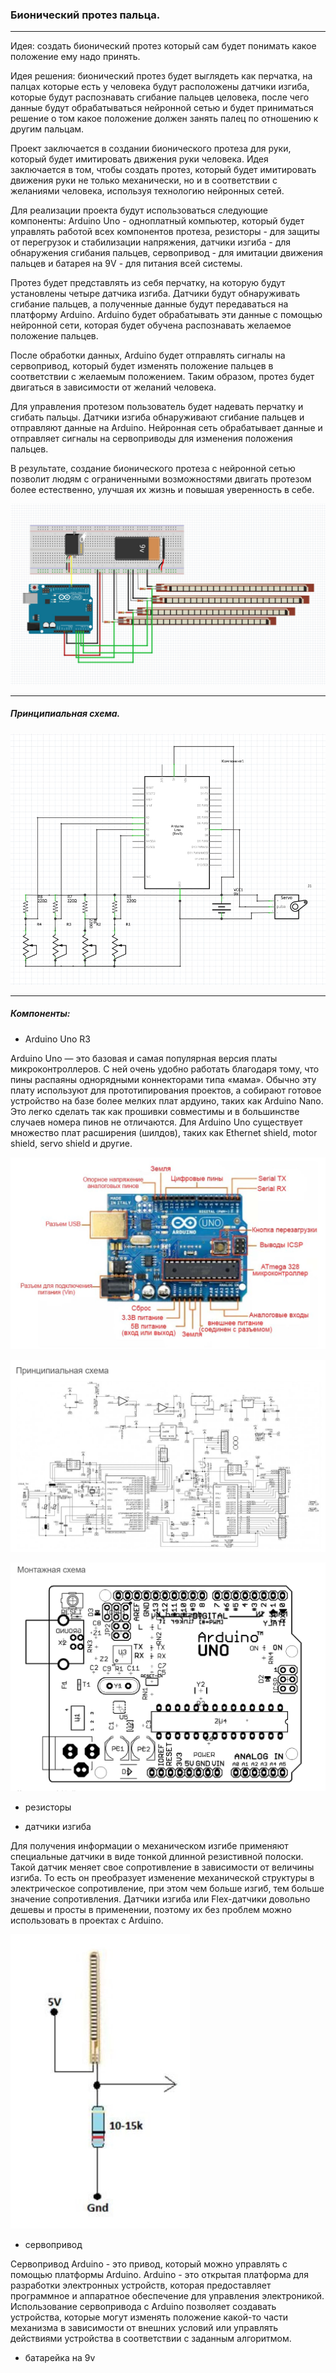 ### Бионический протез пальца.

---

Идея: создать бионический протез который сам будет понимать какое положение ему надо принять.

Идея решения: бионический протез будет выглядеть как перчатка, на палцах которые есть у человека будут расположены датчики изгиба, которые будут распознавать сгибание пальцев целовека, после чего данные будут обрабатываться нейронной сетью и будет приниматься решение о том какое положение должен занять палец по отношению к другим пальцам.

Проект заключается в создании бионического протеза для руки, который будет имитировать движения руки человека. Идея заключается в том, чтобы создать протез, который будет имитировать движения руки не только механически, но и в соответствии с желаниями человека, используя технологию нейронных сетей.

Для реализации проекта будут использоваться следующие компоненты: Arduino Uno - одноплатный компьютер, который будет управлять работой всех компонентов протеза, резисторы - для защиты от перегрузок и стабилизации напряжения, датчики изгиба - для обнаружения сгибания пальцев, сервопривод - для имитации движения пальцев и батарея на 9V - для питания всей системы.

Протез будет представлять из себя перчатку, на которую будут установлены четыре датчика изгиба. Датчики будут обнаруживать сгибание пальцев, а полученные данные будут передаваться на платформу Arduino. Arduino будет обрабатывать эти данные с помощью нейронной сети, которая будет обучена распознавать желаемое положение пальцев.

После обработки данных, Arduino будет отправлять сигналы на сервопривод, который будет изменять положение пальцев в соответствии с желаемым положением. Таким образом, протез будет двигаться в зависимости от желаний человека.

Для управления протезом пользователь будет надевать перчатку и сгибать пальцы. Датчики изгиба обнаруживают сгибание пальцев и отправляют данные на Arduino. Нейронная сеть обрабатывает данные и отправляет сигналы на сервоприводы для изменения положения пальцев.

В результате, создание бионического протеза с нейронной сетью позволит людям с ограниченными возможностями двигать протезом более естественно, улучшая их жизнь и повышая уверенность в себе.

![1](https://github.com/georgedem975/bionic_arm/blob/main/assets/1.jpg)

---

##### Принципиальная схема.

![2](https://github.com/georgedem975/bionic_arm/blob/main/assets/2.jpg)

---

##### Компоненты:

- Arduino Uno R3

Arduino Uno — это базовая и самая популярная версия платы микроконтроллеров. С ней очень удобно работать благодаря тому, что пины распаяны однорядными коннекторами типа «мама». Обычно эту плату используют для прототипирования проектов, а собирают готовое устройство на базе более мелких плат ардуино, таких как Arduino Nano. Это легко сделать так как прошивки совместимы и в большинстве случаев номера пинов не отличаются. Для Arduino Uno существует множество плат расширения (шилдов), таких как Ethernet shield, motor shield, servo shield и другие.

![4](https://github.com/georgedem975/bionic_arm/blob/main/assets/4.jpg)

![5](https://github.com/georgedem975/bionic_arm/blob/main/assets/5.jpg)

![6](https://github.com/georgedem975/bionic_arm/blob/main/assets/6.jpg)

- резисторы

- датчики изгиба

Для получения информации о механическом изгибе применяют специальные датчики в виде тонкой длинной резистивной полоски. Такой датчик меняет свое сопротивление в зависимости от величины изгиба. То есть он преобразует изменение механической структуры в электрическое сопротивление, при этом чем больше изгиб, тем больше значение сопротивления. Датчики изгиба или Flex-датчики довольно дешевы и просты в применении, поэтому их без проблем можно использовать в проектах с Arduino.

![3](https://github.com/georgedem975/bionic_arm/blob/main/assets/3.jpg)

- сервопривод

Сервопривод Arduino - это привод, который можно управлять с помощью платформы Arduino. Arduino - это открытая платформа для разработки электронных устройств, которая предоставляет программное и аппаратное обеспечение для управления электроникой. Использование сервопривода с Arduino позволяет создавать устройства, которые могут изменять положение какой-то части механизма в зависимости от внешних условий или управлять действиями устройства в соответствии с заданным алгоритмом.

- батарейка на 9v 